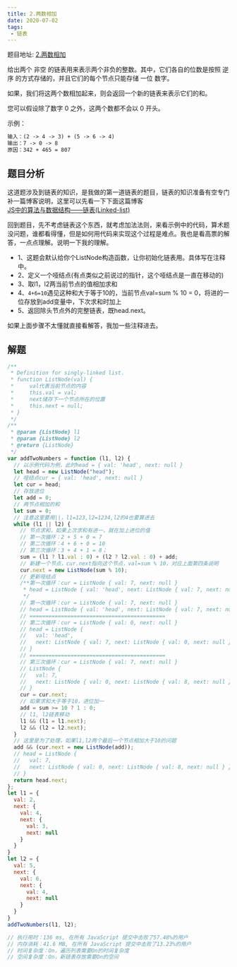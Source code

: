 ```yaml
---
title: 2.两数相加
date: 2020-07-02
tags:
 - 链表
---
```

题目地址: [2.两数相加](https://leetcode-cn.com/problems/add-two-numbers/) <br/>

给出两个 非空 的链表用来表示两个非负的整数。其中，它们各自的位数是按照 逆序 的方式存储的，并且它们的每个节点只能存储 一位 数字。

如果，我们将这两个数相加起来，则会返回一个新的链表来表示它们的和。

您可以假设除了数字 0 之外，这两个数都不会以 0 开头。

示例：
```md
输入：(2 -> 4 -> 3) + (5 -> 6 -> 4)
输出：7 -> 0 -> 8
原因：342 + 465 = 807
```
## 题目分析
这道题涉及到链表的知识，是我做的第一道链表的题目，链表的知识准备有空专门补一篇博客说明，这里可以先看一下下面这篇博客<br/>
[JS中的算法与数据结构——链表(Linked-list)](https://www.jianshu.com/p/f254ec665e57)

回到题目，先不考虑链表这个东西，就考虑加法法则，来看示例中的代码，算术题没问题，谁都看得懂，但是如何用代码来实现这个过程是难点。我也是看高票的解答，一点点理解。说明一下我的理解。
- 1、这题会默认给你个ListNode构造函数，让你初始化链表用。具体写在注释中。
- 2、定义一个哑结点(有点类似之前说过的指针，这个哑结点是一直在移动的)
- 3、取l1，l2两当前节点的值相加求和
- 4、`4+6=10`遇见这种和大于等于10的，当前节点val=sum % 10 = 0，将进的一位存放到add变量中，下次求和时加上
- 5、返回除头节点外的完整链表，既head.next。

如果上面步骤不太懂就直接看解答，我加一些注释进去。
## 解题
```js
/**
 * Definition for singly-linked list.
 * function ListNode(val) {
 *     val代表当前节点的内容
 *     this.val = val;
 *     next储存下一个节点所在的位置
 *     this.next = null;
 * }
 */
/**
 * @param {ListNode} l1
 * @param {ListNode} l2
 * @return {ListNode}
 */
var addTwoNumbers = function (l1, l2) {
  // 以示例代码为例，此时head = { val: 'head', next: null }
  let head = new ListNode("head");
  // 哑结点cur = { val: 'head', next: null }
  let cur = head;
  // 存放进位
  let add = 0;
  // 两节点相加的和
  let sum = 0;
  // 注意这里要用||，l1=123,l2=1234,l2的4也要算进去
  while (l1 || l2) {
    // 节点求和，如果上次求和有进一，就在加上进位的值
    // 第一次循环：2 + 5 + 0 = 7
    // 第二次循环：4 + 6 + 0 = 10
    // 第三次循环：3 + 4 + 1 = 8；
    sum = (l1 ? l1.val : 0) + (l2 ? l2.val : 0) + add;
    // 新建一个节点，cur.next指向这个节点，val=sum % 10，对应上面第四条说明
    cur.next = new ListNode(sum % 10);
    // 更新哑结点
    /**第一次循环：cur = ListNode { val: 7, next: null }
     * head = ListNode { val: 'head', next: ListNode { val: 7, next: null } }
     */
    // 第一次循环：cur = ListNode { val: 7, next: null }
    // head = ListNode { val: 'head', next: ListNode { val: 7, next: null } }
    // ===========================================
    // 第二次循环：cur = ListNode { val: 0, next: null }
    // head = ListNode {
    //   val: 'head',
    //   next: ListNode { val: 7, next: ListNode { val: 0, next: null } }
    // }
    // ===========================================
    // 第三次循环：cur = ListNode { val: 7, next: null }
    // ListNode {
    //   val: 7,
    //   next: ListNode { val: 0, next: ListNode { val: 8, next: null } }
    // }
    cur = cur.next;
    // 如果求和大于等于10，进位加一
    add = sum >= 10 ? 1 : 0;
    // l1, l2链表移动
    l1 && (l1 = l1.next);
    l2 && (l2 = l2.next);
  }
  // 这里是为了处理，如果l1,l2两个最后一个节点相加大于10的问题
  add && (cur.next = new ListNode(add));
  // head = ListNode {
  //   val: 7,
  //   next: ListNode { val: 0, next: ListNode { val: 8, next: null } }
  // }
  return head.next;
};
let l1 = {
  val: 2,
  next: {
    val: 4,
    next: {
      val: 3,
      next: null
    }
  }
}
let l2 = {
  val: 5,
  next: {
    val: 6,
    next: {
      val: 4,
      next: null
    }
  }
}
addTwoNumbers(l1, l2);

// 执行用时：136 ms, 在所有 JavaScript 提交中击败了57.48%的用户
// 内存消耗：41.6 MB, 在所有 JavaScript 提交中击败了13.23%的用户
// 时间复杂度：On，遍历列表需要On的时间复杂度
// 空间复杂度：On，新链表存放需要On的空间
```
